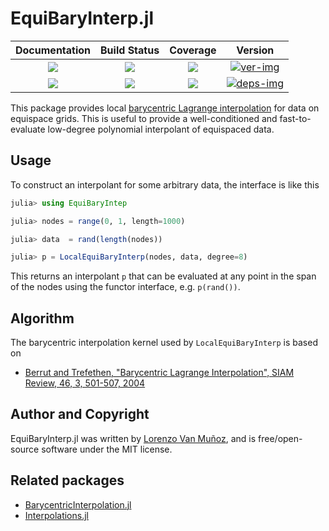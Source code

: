 # EquiBaryInterp.jl


| Documentation | Build Status | Coverage | Version |
| :-: | :-: | :-: | :-: |
| [![][docs-stable-img]][docs-stable-url] | [![][action-img]][action-url] | [![][codecov-img]][codecov-url] | [![ver-img]][ver-url] |
| [![][docs-dev-img]][docs-dev-url] | [![][pkgeval-img]][pkgeval-url] | [![][aqua-img]][aqua-url] | [![deps-img]][deps-url] |

This package provides local [barycentric Lagrange
interpolation](https://en.wikipedia.org/wiki/Lagrange_polynomial#Barycentric_form)
for data on equispace grids. This is useful to provide a well-conditioned and
fast-to-evaluate low-degree polynomial interpolant of equispaced data.

## Usage

To construct an interpolant for some arbitrary data, the interface is like this
```julia
julia> using EquiBaryIntep

julia> nodes = range(0, 1, length=1000)

julia> data  = rand(length(nodes))

julia> p = LocalEquiBaryInterp(nodes, data, degree=8)
```
This returns an interpolant `p` that can be evaluated at any point in the span
of the nodes using the functor interface, e.g. `p(rand())`.

## Algorithm

The barycentric interpolation kernel used by `LocalEquiBaryInterp` is based on
- [Berrut and Trefethen, "Barycentric Lagrange Interpolation", SIAM Review, 46,
  3, 501-507, 2004](https://epubs.siam.org/doi/10.1137/S0036144502417715)

## Author and Copyright

EquiBaryInterp.jl was written by [Lorenzo Van Muñoz](https://web.mit.edu/lxvm/www/),
and is free/open-source software under the MIT license.

## Related packages
- [BarycentricInterpolation.jl](https://github.com/dawbarton/BarycentricInterpolation.jl)
- [Interpolations.jl](https://github.com/JuliaMath/Interpolations.jl)

<!-- badges -->

[docs-stable-img]: https://img.shields.io/badge/docs-stable-blue.svg
[docs-stable-url]: https://lxvm.github.io/EquiBaryInterp.jl/stable/

[docs-dev-img]: https://img.shields.io/badge/docs-dev-blue.svg
[docs-dev-url]: https://lxvm.github.io/EquiBaryInterp.jl/dev/

[action-img]: https://github.com/lxvm/EquiBaryInterp.jl/actions/workflows/CI.yml/badge.svg?branch=main
[action-url]: https://github.com/lxvm/EquiBaryInterp.jl/actions/?query=workflow:CI

[pkgeval-img]: https://juliahub.com/docs/General/EquiBaryInterp/stable/pkgeval.svg
[pkgeval-url]: https://juliahub.com/ui/Packages/General/EquiBaryInterp

[codecov-img]: https://codecov.io/github/lxvm/EquiBaryInterp.jl/branch/main/graph/badge.svg
[codecov-url]: https://app.codecov.io/github/lxvm/EquiBaryInterp.jl

[aqua-img]: https://raw.githubusercontent.com/JuliaTesting/Aqua.jl/master/badge.svg
[aqua-url]: https://github.com/JuliaTesting/Aqua.jl

[ver-img]: https://juliahub.com/docs/EquiBaryInterp/version.svg
[ver-url]: https://juliahub.com/ui/Packages/EquiBaryInterp/UDEDl

[deps-img]: https://juliahub.com/docs/General/EquiBaryInterp/stable/deps.svg
[deps-url]: https://juliahub.com/ui/Packages/General/EquiBaryInterp?t=2